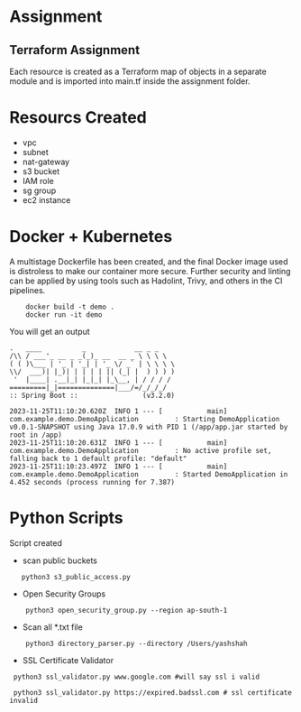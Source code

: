 # Assignment 


## Terraform Assignment

Each resource is created as a Terraform map of objects in a separate module and is imported into main.tf inside the assignment folder.

# Resourcs Created
- vpc
- subnet
- nat-gateway
- s3 bucket
- IAM role
- sg group
- ec2 instance

# Docker + Kubernetes

A multistage Dockerfile has been created, and the final Docker image used is distroless to make our container more secure. Further security and linting can be applied by using tools such as Hadolint, Trivy, and others in the CI pipelines.

```
    docker build -t demo .
    docker run -it demo
```

You will get an output 
 ```
 .   ____          _            __ _ _
 /\\ / ___'_ __ _ _(_)_ __  __ _ \ \ \ \
( ( )\___ | '_ | '_| | '_ \/ _` | \ \ \ \
 \\/  ___)| |_)| | | | | || (_| |  ) ) ) )
  '  |____| .__|_| |_|_| |_\__, | / / / /
 =========|_|==============|___/=/_/_/_/
 :: Spring Boot ::                (v3.2.0)

2023-11-25T11:10:20.620Z  INFO 1 --- [           main] com.example.demo.DemoApplication         : Starting DemoApplication v0.0.1-SNAPSHOT using Java 17.0.9 with PID 1 (/app/app.jar started by root in /app)
2023-11-25T11:10:20.631Z  INFO 1 --- [           main] com.example.demo.DemoApplication         : No active profile set, falling back to 1 default profile: "default"
2023-11-25T11:10:23.497Z  INFO 1 --- [           main] com.example.demo.DemoApplication         : Started DemoApplication in 4.452 seconds (process running for 7.387)
```

# Python Scripts

Script created 
 - scan public buckets  
 ```
    python3 s3_public_access.py 
 ```
- Open Security Groups
```
    python3 open_security_group.py --region ap-south-1 
```
- Scan all *.txt file
```
    python3 directory_parser.py --directory /Users/yashshah
```

- SSL Certificate Validator

```
 python3 ssl_validator.py www.google.com #will say ssl i valid
 
 python3 ssl_validator.py https://expired.badssl.com # ssl certificate invalid
 
 
```

